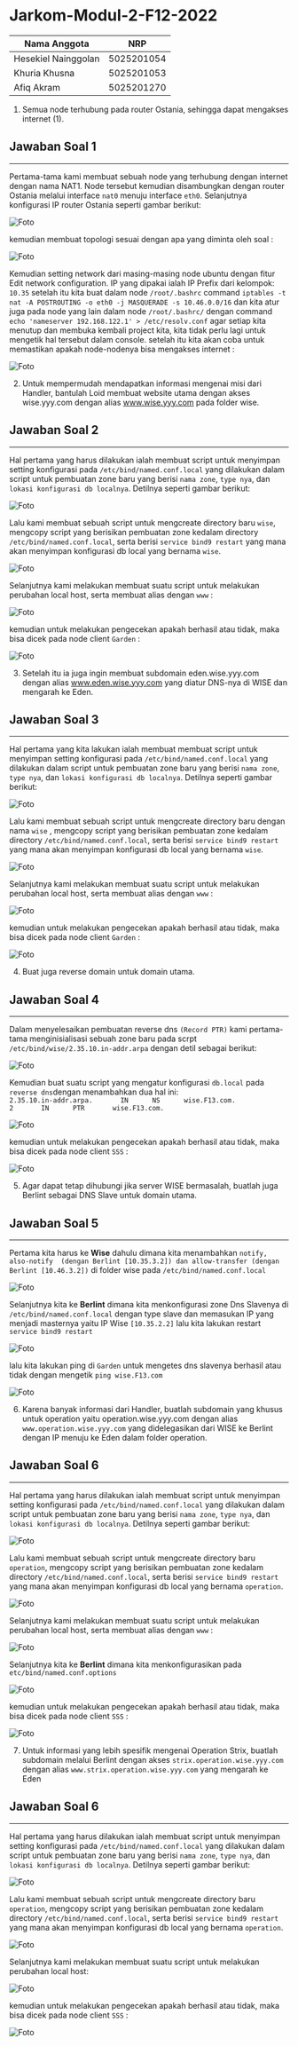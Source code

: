 # Jarkom-Modul-2-F12-2022

Nama Anggota | NRP
------------------- | --------------
Hesekiel Nainggolan | 5025201054
Khuria Khusna | 5025201053
Afiq Akram | 5025201270

1. Semua node terhubung pada router Ostania, sehingga dapat mengakses internet (1). 
## Jawaban Soal 1 
---
Pertama-tama kami membuat sebuah node yang terhubung dengan internet dengan nama NAT1. Node tersebut kemudian disambungkan dengan router Ostania melalui interface `nat0` menuju interface `eth0`. Selanjutnya konfigurasi IP router Ostania seperti gambar berikut:

![Foto](./img2/img2/no1b.PNG)
<br>

kemudian membuat topologi sesuai dengan apa yang diminta oleh soal :

![Foto](./img2/img2/no1a.PNG)
<br>

Kemudian setting network dari masing-masing node ubuntu dengan fitur Edit network configuration. IP yang dipakai ialah IP Prefix dari kelompok: `10.35`
setelah itu kita buat dalam node `/root/.bashrc` command `iptables -t nat -A POSTROUTING -o eth0 -j MASQUERADE -s 10.46.0.0/16` dan kita atur juga pada node yang lain dalam node `/root/.bashrc/` dengan command `echo 'nameserver 192.168.122.1' > /etc/resolv.conf` agar setiap kita menutup dan membuka kembali project kita, kita tidak perlu lagi untuk mengetik hal tersebut dalam console.
setelah itu kita akan coba untuk memastikan apakah node-nodenya bisa mengakses internet :

![Foto](./img2/img2/no1c.PNG)
<br>

2. Untuk mempermudah mendapatkan informasi mengenai misi dari Handler, bantulah Loid membuat website utama dengan akses wise.yyy.com dengan alias www.wise.yyy.com pada folder wise.
## Jawaban Soal 2 
---
Hal pertama yang harus dilakukan ialah membuat script untuk menyimpan setting konfigurasi pada `/etc/bind/named.conf.local` yang dilakukan dalam script untuk pembuatan zone baru yang berisi `nama zone`, `type nya`, dan `lokasi konfigurasi db localnya`. Detilnya seperti gambar berikut:

![Foto](./img2/img2/no2a.PNG)
<br>

Lalu kami membuat sebuah script untuk mengcreate directory baru `wise`, mengcopy script yang berisikan pembuatan zone kedalam directory `/etc/bind/named.conf.local`, serta berisi `service bind9 restart` yang mana akan menyimpan konfigurasi db local yang bernama `wise`.

![Foto](./img2/img2/no2c.PNG)
<br>

Selanjutnya kami melakukan membuat suatu script untuk melakukan perubahan local host, serta membuat alias dengan `www` :

![Foto](./img2/img2/no2d.PNG)
<br>

kemudian untuk melakukan pengecekan apakah berhasil atau tidak, maka bisa dicek pada node client `Garden` :

![Foto](./img2/img2/no2e.PNG)
<br>

3. Setelah itu ia juga ingin membuat subdomain eden.wise.yyy.com dengan alias www.eden.wise.yyy.com yang diatur DNS-nya di WISE dan mengarah ke Eden.
## Jawaban Soal 3
---
Hal pertama yang kita lakukan ialah membuat membuat script untuk menyimpan setting konfigurasi pada `/etc/bind/named.conf.local` yang dilakukan dalam script untuk pembuatan zone baru yang berisi `nama zone`, `type nya`, dan `lokasi konfigurasi db localnya`. Detilnya seperti gambar berikut:

![Foto](./img2/img2/no3a.PNG)
<br>

Lalu kami membuat sebuah script untuk mengcreate directory baru dengan nama `wise` , mengcopy script yang berisikan pembuatan zone kedalam directory `/etc/bind/named.conf.local`, serta berisi `service bind9 restart` yang mana akan menyimpan konfigurasi db local yang bernama `wise`.

![Foto](./img2/img2/no3b.PNG)
<br>

Selanjutnya kami melakukan membuat suatu script untuk melakukan perubahan local host, serta membuat alias dengan `www` :

![Foto](./img2/img2/no3c.PNG)
<br>

kemudian untuk melakukan pengecekan apakah berhasil atau tidak, maka bisa dicek pada node client `Garden` :

![Foto](./img2/img2/no3d.PNG)
<br>

4. Buat juga reverse domain untuk domain utama.
## Jawaban Soal 4
---
Dalam menyelesaikan pembuatan reverse dns `(Record PTR)` kami pertama-tama menginisialisasi sebuah zone baru pada scrpt `/etc/bind/wise/2.35.10.in-addr.arpa` dengan detil sebagai berikut:

![Foto](./img2/img2/no4a.PNG)
<br>

Kemudian buat suatu script yang mengatur konfigurasi `db.local` pada `reverse dns`dengan menambahkan dua hal ini:<br>
`2.35.10.in-addr.arpa.       IN      NS      wise.F13.com.`<br>
`2       IN      PTR       wise.F13.com.` 

![Foto](./img2/img2/no4b.PNG)
<br>

kemudian untuk melakukan pengecekan apakah berhasil atau tidak, maka bisa dicek pada node client `SSS` :

![Foto](./img2/img2/no4c.PNG)
<br>

5. Agar dapat tetap dihubungi jika server WISE bermasalah, buatlah juga Berlint sebagai DNS Slave untuk domain utama.
## Jawaban Soal 5
---
Pertama kita harus ke  **Wise** dahulu dimana kita menambahkan `notify, also-notify  (dengan Berlint [10.35.3.2]) dan allow-transfer (dengan Berlint [10.46.3.2])`  di folder wise pada `/etc/bind/named.conf.local`

![Foto](./img2/img2/no5a.PNG)
<br>

Selanjutnya kita ke  **Berlint**  dimana kita menkonfigurasi zone Dns Slavenya di `/etc/bind/named.conf.local` dengan type slave dan memasukan IP yang menjadi masternya yaitu IP Wise `[10.35.2.2]` lalu kita lakukan restart ` service bind9 restart`

![Foto](./img2/img2/no5b.PNG)
<br>

lalu kita lakukan ping di `Garden` untuk mengetes dns slavenya berhasil atau tidak dengan mengetik `ping wise.F13.com`

![Foto](./img2/img2/no5c.PNG)
<br>

6. Karena banyak informasi dari Handler, buatlah subdomain yang khusus untuk operation yaitu operation.wise.yyy.com dengan alias `www.operation.wise.yyy.com` yang didelegasikan dari WISE ke Berlint dengan IP menuju ke Eden dalam folder operation.
## Jawaban Soal 6
---
Hal pertama yang harus dilakukan ialah membuat script untuk menyimpan setting konfigurasi pada `/etc/bind/named.conf.local` yang dilakukan dalam script untuk pembuatan zone baru yang berisi `nama zone`, `type nya`, dan `lokasi konfigurasi db localnya`. Detilnya seperti gambar berikut:

![Foto](./img2/img2/no6a.PNG)
<br>

Lalu kami membuat sebuah script untuk mengcreate directory baru `operation`, mengcopy script yang berisikan pembuatan zone kedalam directory `/etc/bind/named.conf.local`, serta berisi `service bind9 restart` yang mana akan menyimpan konfigurasi db local yang bernama `operation`.

![Foto](./img2/img2/no6b.PNG)
<br>

Selanjutnya kami melakukan membuat suatu script untuk melakukan perubahan local host, serta membuat alias dengan `www` :

![Foto](./img2/img2/no6b.PNG)
<br>

Selanjutnya kita ke **Berlint** dimana kita menkonfigurasikan pada `etc/bind/named.conf.options`

![Foto](./img2/img2/no6c.PNG)
<br>

kemudian untuk melakukan pengecekan apakah berhasil atau tidak, maka bisa dicek pada node client `SSS` :

![Foto](./img2/img2/no6d.PNG)
<br>

7. Untuk informasi yang lebih spesifik mengenai Operation Strix, buatlah subdomain melalui Berlint dengan akses `strix.operation.wise.yyy.com` dengan alias `www.strix.operation.wise.yyy.com` yang mengarah ke Eden
## Jawaban Soal 6
---
Hal pertama yang harus dilakukan ialah membuat script untuk menyimpan setting konfigurasi pada `/etc/bind/named.conf.local` yang dilakukan dalam script untuk pembuatan zone baru yang berisi `nama zone`, `type nya`, dan `lokasi konfigurasi db localnya`. Detilnya seperti gambar berikut:

![Foto](./img2/img2/no7a.PNG)
<br>

Lalu kami membuat sebuah script untuk mengcreate directory baru `operation`, mengcopy script yang berisikan pembuatan zone kedalam directory `/etc/bind/named.conf.local`, serta berisi `service bind9 restart` yang mana akan menyimpan konfigurasi db local yang bernama `operation`.

![Foto](./img2/img2/no7c.PNG)
<br>

Selanjutnya kami melakukan membuat suatu script untuk melakukan perubahan local host:

![Foto](./img2/img2/no7b.PNG)
<br>


kemudian untuk melakukan pengecekan apakah berhasil atau tidak, maka bisa dicek pada node client `SSS` :

![Foto](./img2/img2/no7d.PNG)
<br>
